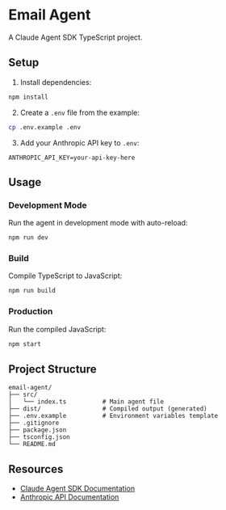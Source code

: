 # Email Agent

A Claude Agent SDK TypeScript project.

## Setup

1. Install dependencies:
```bash
npm install
```

2. Create a `.env` file from the example:
```bash
cp .env.example .env
```

3. Add your Anthropic API key to `.env`:
```
ANTHROPIC_API_KEY=your-api-key-here
```

## Usage

### Development Mode
Run the agent in development mode with auto-reload:
```bash
npm run dev
```

### Build
Compile TypeScript to JavaScript:
```bash
npm run build
```

### Production
Run the compiled JavaScript:
```bash
npm start
```

## Project Structure

```
email-agent/
├── src/
│   └── index.ts          # Main agent file
├── dist/                 # Compiled output (generated)
├── .env.example          # Environment variables template
├── .gitignore
├── package.json
├── tsconfig.json
└── README.md
```

## Resources

- [Claude Agent SDK Documentation](https://docs.claude.com/en/api/agent-sdk/typescript)
- [Anthropic API Documentation](https://docs.anthropic.com/)
